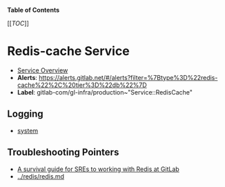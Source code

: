 <!-- MARKER: do not edit this section directly. Edit services/service-catalog.yml then run scripts/generate-docs -->

**Table of Contents**

[[_TOC_]]

# Redis-cache Service

* [Service Overview](https://dashboards.gitlab.net/d/redis-cache-main/redis-cache-overview)
* **Alerts**: <https://alerts.gitlab.net/#/alerts?filter=%7Btype%3D%22redis-cache%22%2C%20tier%3D%22db%22%7D>
* **Label**: gitlab-com/gl-infra/production~"Service::RedisCache"

## Logging

* [system](https://log.gprd.gitlab.net/goto/1a4342231de57c0ceabc8f5e0e402909)

## Troubleshooting Pointers

* [A survival guide for SREs to working with Redis at GitLab](../redis/redis-survival-guide-for-sres.md)
* [../redis/redis.md](../redis/redis.md)
<!-- END_MARKER -->

<!-- ## Summary -->

<!-- ## Architecture -->

<!-- ## Performance -->

<!-- ## Scalability -->

<!-- ## Availability -->

<!-- ## Durability -->

<!-- ## Security/Compliance -->

<!-- ## Monitoring/Alerting -->

<!-- ## Links to further Documentation -->
